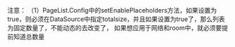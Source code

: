 注意：
（1）PageList.Config中的setEnablePlaceholders方法，如果设置为true，则必须在DataSource中指定totalsize，并且如果设置为true了，那么列表为固定数量了，不能动态的去改变了，
    如果想应用于网络和room中，就必须要提前知道总数量